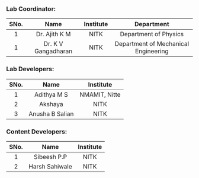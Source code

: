 <!-- Remove all lines above this line before making changes to the file -->

### Lab Coordinator:

| SNo. |        Name         | Institute |              Department              |
| :--: | :-----------------: | :-------: | :----------------------------------: |
|  1   |    Dr. Ajith K M    |   NITK    |        Department of Physics         |
|  1   | Dr. K V Gangadharan |   NITK    | Department of Mechanical Engineering |

### Lab Developers:

| SNo. |      Name       |   Institute   |
| :--: | :-------------: | :-----------: |
|  1   |   Adithya M S   | NMAMIT, Nitte |
|  2   |     Akshaya     |     NITK      |
|  3   | Anusha B Salian |     NITK      |

### Content Developers:

| SNo. |      Name      | Institute |
| :--: | :------------: | :-------: |
|  1   |  Sibeesh P.P   |   NITK    |
|  2   | Harsh Sahiwale |   NITK    |
